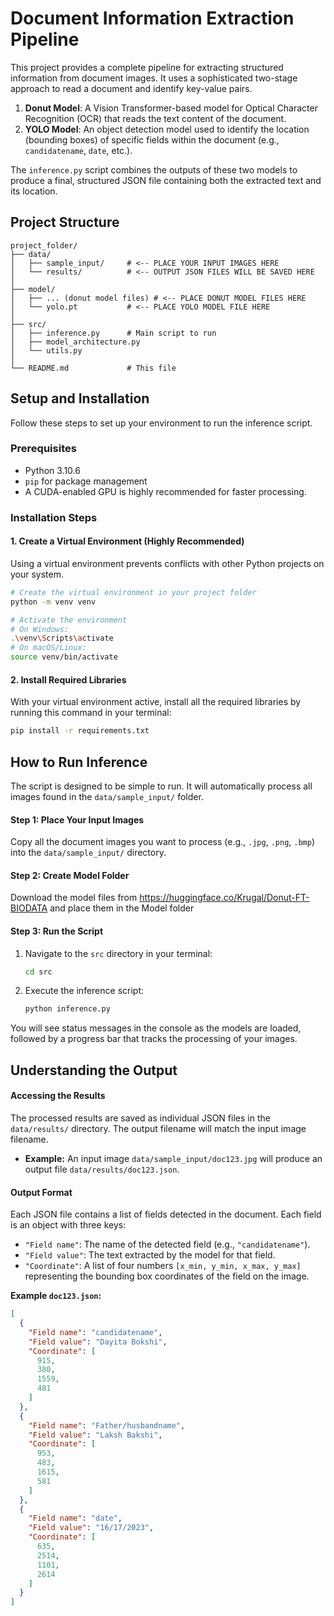 
# Document Information Extraction Pipeline

This project provides a complete pipeline for extracting structured information from document images. It uses a sophisticated two-stage approach to read a document and identify key-value pairs.

1.  **Donut Model**: A Vision Transformer-based model for Optical Character Recognition (OCR) that reads the text content of the document.
2.  **YOLO Model**: An object detection model used to identify the location (bounding boxes) of specific fields within the document (e.g., `candidatename`, `date`, etc.).

The `inference.py` script combines the outputs of these two models to produce a final, structured JSON file containing both the extracted text and its location.

##  Project Structure

```
project_folder/
├── data/
│   ├── sample_input/     # <-- PLACE YOUR INPUT IMAGES HERE
│   └── results/          # <-- OUTPUT JSON FILES WILL BE SAVED HERE
│
├── model/
│   ├── ... (donut model files) # <-- PLACE DONUT MODEL FILES HERE
│   └── yolo.pt           # <-- PLACE YOLO MODEL FILE HERE
│
├── src/
│   ├── inference.py      # Main script to run
│   ├── model_architecture.py
│   └── utils.py
│
└── README.md             # This file
```

##  Setup and Installation

Follow these steps to set up your environment to run the inference script.

### Prerequisites
- Python 3.10.6
- `pip` for package management
- A CUDA-enabled GPU is highly recommended for faster processing.

### Installation Steps

#### 1. Create a Virtual Environment (Highly Recommended)
Using a virtual environment prevents conflicts with other Python projects on your system.

```bash
# Create the virtual environment in your project folder
python -m venv venv

# Activate the environment
# On Windows:
.\venv\Scripts\activate
# On macOS/Linux:
source venv/bin/activate
```

#### 2. Install Required Libraries

With your virtual environment active, install all the required libraries by running this command in your terminal:

```bash
pip install -r requirements.txt
```

##  How to Run Inference

The script is designed to be simple to run. It will automatically process all images found in the `data/sample_input/` folder.

#### Step 1: Place Your Input Images
Copy all the document images you want to process (e.g., `.jpg`, `.png`, `.bmp`) into the `data/sample_input/` directory.

#### Step 2: Create Model Folder
Download the model files from https://huggingface.co/Krugal/Donut-FT-BIODATA and place them in the Model folder

#### Step 3: Run the Script
1.  Navigate to the `src` directory in your terminal:
    ```bash
    cd src
    ```

2.  Execute the inference script:
    ```bash
    python inference.py
    ```

You will see status messages in the console as the models are loaded, followed by a progress bar that tracks the processing of your images.

## Understanding the Output

#### Accessing the Results
The processed results are saved as individual JSON files in the `data/results/` directory. The output filename will match the input image filename.
-   **Example:** An input image `data/sample_input/doc123.jpg` will produce an output file `data/results/doc123.json`.

#### Output Format
Each JSON file contains a list of fields detected in the document. Each field is an object with three keys:

-   `"Field name"`: The name of the detected field (e.g., `"candidatename"`).
-   `"Field value"`: The text extracted by the model for that field.
-   `"Coordinate"`: A list of four numbers `[x_min, y_min, x_max, y_max]` representing the bounding box coordinates of the field on the image.

**Example `doc123.json`:**
```json
[
  {
    "Field name": "candidatename",
    "Field value": "Dayita Bokshi",
    "Coordinate": [
      915,
      380,
      1559,
      481
    ]
  },
  {
    "Field name": "Father/husbandname",
    "Field value": "Laksh Bakshi",
    "Coordinate": [
      953,
      483,
      1615,
      581
    ]
  },
  {
    "Field name": "date",
    "Field value": "16/17/2023",
    "Coordinate": [
      635,
      2514,
      1101,
      2614
    ]
  }
]
```
